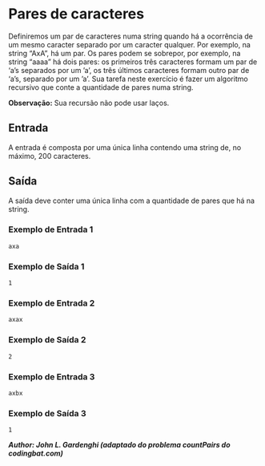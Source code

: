 # Pares de caracteres
Definiremos um par de caracteres numa string quando há a ocorrência de um mesmo caracter separado por um caracter qualquer. Por exemplo, na string “AxA”, há um par. Os pares podem se sobrepor, por exemplo, na string “aaaa” há dois pares: os primeiros três caracteres formam um par de ‘a’s separados por um ’a’, os três últimos caracteres formam outro par de ‘a’s, separado por um ’a’. Sua tarefa neste exercício é fazer um algoritmo recursivo que conte a quantidade de pares numa string.

**Observação:** Sua recursão não pode usar laços.

## Entrada
A entrada é composta por uma única linha contendo uma string de, no máximo, 200 caracteres.

## Saída
A saída deve conter uma única linha com a quantidade de pares que há na string.

### Exemplo de Entrada 1
```axa```
### Exemplo de Saída 1
```1```
### Exemplo de Entrada 2
```axax```
### Exemplo de Saída 2
```2```
### Exemplo de Entrada 3
```axbx```
### Exemplo de Saída 3
```1```

***Author: John L. Gardenghi (adaptado do problema countPairs do codingbat.com)***
